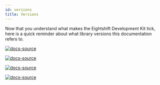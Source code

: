 ```yaml
---
id: versions
title: Versions
---
```


Now that you understand what makes the Eightshift Development Kit tick, here is a quick reminder about what library versions this documentation refers to.

[![docs-source](https://img.shields.io/badge/version--9.0.0-eightshift--boilerplate-red?style=for-the-badge&logo=)](https://github.com/infinum/eightshift-boilerplate)

[![docs-source](https://img.shields.io/badge/version--4.0.0-eightshift--boilerplate--plugin-important?style=for-the-badge&logo=)](https://github.com/infinum/eightshift-boilerplate)

[![docs-source](https://img.shields.io/badge/version--6.4.0-eightshift--libs-blue?style=for-the-badge&logo=)](https://github.com/infinum/eightshift-libs)

[![docs-source](https://img.shields.io/badge/version--8.0.0-eightshift--frontend--libs-yellow?style=for-the-badge&logo=)](https://github.com/infinum/eightshift-frontend-libs)
